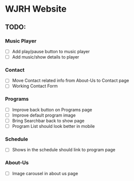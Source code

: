 # WJRH Website

## TODO:

### Music Player

- [ ] Add play/pause button to music player
- [ ] Add music/show details to player

### Contact

- [ ] Move Contact related info from About-Us to Contact page
- [ ] Working Contact Form

### Programs

- [ ] Improve back button on Programs page
- [ ] Improve default program image
- [ ] Bring Searchbar back to show page
- [ ] Program List should look better in mobile

### Schedule
- [ ] Shows in the schedule should link to program page

### About-Us
- [ ] Image carousel in about us page
